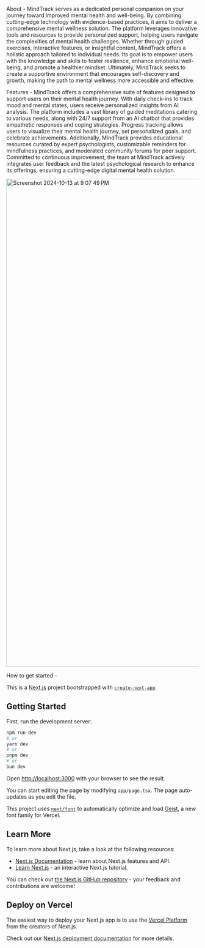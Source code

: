 About - MindTrack serves as a dedicated personal companion on your journey toward improved mental health and well-being. By combining cutting-edge technology with evidence-based practices, it aims to deliver a comprehensive mental wellness solution.
The platform leverages innovative tools and resources to provide personalized support, helping users navigate the complexities of mental health challenges. Whether through guided exercises, interactive features, or insightful content, MindTrack offers a holistic approach tailored to individual needs. Its goal is to empower users with the knowledge and skills to foster resilience, enhance emotional well-being, and promote a healthier mindset.
Ultimately, MindTrack seeks to create a supportive environment that encourages self-discovery and growth, making the path to mental wellness more accessible and effective.

Features - MindTrack offers a comprehensive suite of features designed to support users on their mental health journey. With daily check-ins to track mood and mental states, users receive personalized insights from AI analysis. The platform includes a vast library of guided meditations catering to various needs, along with 24/7 support from an AI chatbot that provides empathetic responses and coping strategies. Progress tracking allows users to visualize their mental health journey, set personalized goals, and celebrate achievements. Additionally, MindTrack provides educational resources curated by expert psychologists, customizable reminders for mindfulness practices, and moderated community forums for peer support. Committed to continuous improvement, the team at MindTrack actively integrates user feedback and the latest psychological research to enhance its offerings, ensuring a cutting-edge digital mental health solution.

<img width="1276" alt="Screenshot 2024-10-13 at 9 07 49 PM" src="https://github.com/user-attachments/assets/16a9d94b-66b2-4e47-bd73-71e60c6aa4c3">

How to get started - 

This is a [Next.js](https://nextjs.org) project bootstrapped with [`create-next-app`](https://nextjs.org/docs/app/api-reference/cli/create-next-app).

## Getting Started

First, run the development server:

```bash
npm run dev
# or
yarn dev
# or
pnpm dev
# or
bun dev
```

Open [http://localhost:3000](http://localhost:3000) with your browser to see the result.

You can start editing the page by modifying `app/page.tsx`. The page auto-updates as you edit the file.

This project uses [`next/font`](https://nextjs.org/docs/app/building-your-application/optimizing/fonts) to automatically optimize and load [Geist](https://vercel.com/font), a new font family for Vercel.

## Learn More

To learn more about Next.js, take a look at the following resources:

- [Next.js Documentation](https://nextjs.org/docs) - learn about Next.js features and API.
- [Learn Next.js](https://nextjs.org/learn) - an interactive Next.js tutorial.

You can check out [the Next.js GitHub repository](https://github.com/vercel/next.js) - your feedback and contributions are welcome!

## Deploy on Vercel

The easiest way to deploy your Next.js app is to use the [Vercel Platform](https://vercel.com/new?utm_medium=default-template&filter=next.js&utm_source=create-next-app&utm_campaign=create-next-app-readme) from the creators of Next.js.

Check out our [Next.js deployment documentation](https://nextjs.org/docs/app/building-your-application/deploying) for more details.
